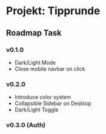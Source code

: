 # Projekt: Tipprunde

## Roadmap Task

### v0.1.0

- Dark/Light Mode
- Close mobile navbar on click

### v0.2.0

- Introduce color system
- Collapsible Sidebar on Desktop
- Dark/Light Toggle

### v0.3.0 (Auth)
